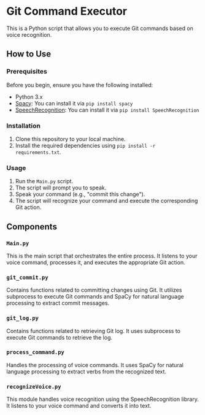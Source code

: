 # Git Command Executor

This is a Python script that allows you to execute Git commands based on voice recognition.

## How to Use

### Prerequisites

Before you begin, ensure you have the following installed:

- Python 3.x
- [Spacy](https://spacy.io/): You can install it via `pip install spacy`
- [SpeechRecognition](https://github.com/Uberi/speech_recognition): You can install it via `pip install SpeechRecognition`

### Installation

1. Clone this repository to your local machine.
2. Install the required dependencies using `pip install -r requirements.txt`.

### Usage

1. Run the `Main.py` script.
2. The script will prompt you to speak.
3. Speak your command (e.g., "commit this change").
4. The script will recognize your command and execute the corresponding Git action.

## Components

### `Main.py`

This is the main script that orchestrates the entire process. It listens to your voice command, processes it, and executes the appropriate Git action.

### `git_commit.py`

Contains functions related to committing changes using Git. It utilizes subprocess to execute Git commands and SpaCy for natural language processing to extract commit messages.

### `git_log.py`

Contains functions related to retrieving Git log. It uses subprocess to execute Git commands to retrieve the log.

### `process_command.py`

Handles the processing of voice commands. It uses SpaCy for natural language processing to extract verbs from the recognized text.

### `recognizeVoice.py`

This module handles voice recognition using the SpeechRecognition library. It listens to your voice command and converts it into text.
